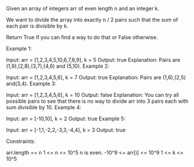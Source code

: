 ﻿Given an array of integers arr of even length n and an integer k.

We want to divide the array into exactly n / 2 pairs such that the sum of each pair is divisible by k.

Return True If you can find a way to do that or False otherwise.

 

Example 1:

Input: arr = [1,2,3,4,5,10,6,7,8,9], k = 5
Output: true
Explanation: Pairs are (1,9),(2,8),(3,7),(4,6) and (5,10).
Example 2:

Input: arr = [1,2,3,4,5,6], k = 7
Output: true
Explanation: Pairs are (1,6),(2,5) and(3,4).
Example 3:

Input: arr = [1,2,3,4,5,6], k = 10
Output: false
Explanation: You can try all possible pairs to see that there is no way to divide arr into 3 pairs each with sum divisible by 10.
Example 4:

Input: arr = [-10,10], k = 2
Output: true
Example 5:

Input: arr = [-1,1,-2,2,-3,3,-4,4], k = 3
Output: true
 

Constraints:

arr.length == n
1 <= n <= 10^5
n is even.
-10^9 <= arr[i] <= 10^9
1 <= k <= 10^5